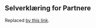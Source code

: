 ## Selverklæring for Partnere 

Replaced [by this link](https://github.com/vippsas/vipps-partner/blob/main/partner-terms.md).

